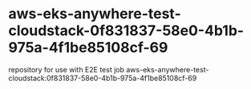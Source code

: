 # aws-eks-anywhere-test-cloudstack-0f831837-58e0-4b1b-975a-4f1be85108cf-69
repository for use with E2E test job aws-eks-anywhere-test-cloudstack:0f831837-58e0-4b1b-975a-4f1be85108cf-69
